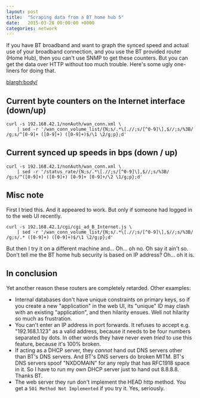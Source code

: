 ```yaml
---
layout: post
title:  "Scraping data from a BT home hub 5"
date:   2015-03-28 00:00:00 +0000
categories: network
---
```

If you have BT broadband and want to graph the synced speed and actual
use of your broadband connection, and you use the BT provided router
(Home Hub), then you can't use SNMP to get these counters. But you can
get the data over HTTP without too much trouble. Here's some ugly
one-liners for doing that.

<blargh:body/>

## Current byte counters on the Internet interface (down/up)

```shell
curl -s 192.168.42.1/nonAuth/wan_conn.xml \
    | sed -r '/wan_conn_volume_list/{N;s/.*\[.//;s/[^0-9]\],$//;s/%3B/ /g;s/^[0-9]+ ([0-9]+) ([0-9]+)$/\1 \2/g;p};d'
```

## Current synced up speeds in bps (down / up)

```shell
curl -s 192.168.42.1/nonAuth/wan_conn.xml \
    | sed -r '/status_rate/{N;s/.*\[.//;s/[^0-9]\],$//;s/%3B/ /g;s/^([0-9]+) ([0-9]+) [0-9]+ [0-9]+/\2 \1/g;p};d'
```

## Misc note

First I tried this. And it appeared to work. But only if someone had
logged in to the web UI recently.

```shell
curl -s 192.168.42.1/cgi/cgi_ad_B_Internet.js \
    | sed -r '/wan_conn_volume_list/{N;s/.*\[.//;s/[^0-9]\],$//;s/%3B/ /g;s/.* ([0-9]+) ([0-9]+)$/\1 \2/g;p};d'
```

But then I try it on a different machine and... Oh... oh no. Oh say it
ain't so. Don't tell me the BT home hub security is based on IP
address? Oh... oh it is.

## In conclusion

Yet another reason these routers are completely retarded. Other
examples:

* Internal databases don't have unique constraints on primary keys, so
  if you create a new "application" in the web UI, its "unique" ID may
  clash with an existing "application", and then hilarity ensues. Well
  not hilarity so much as frustration.
* You can't enter an IP address in port forwards. It refuses to accept
  e.g. "192.168.1.123" as a valid address, because it needs to be four
  numbers separated by dots. In other words they have never even
  *tried* to use this feature, because it's 100% broken.
* If acting as a DHCP server, they *cannot* hand out DNS servers other
  than BT's DNS servers. And BT's DNS servers do broken MITM. BT's DNS
  servers spoof "NXDOMAIN" for any reply that has RFC1918 space in
  it. So I have to run my own DHCP server just to hand out
  8.8.8.8. Thanks BT.
* The web server they run don't implement the HEAD http method. You
  get a `501 Method Not Implemented` if you try it. Yes, seriously.
